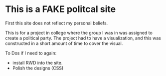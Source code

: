 # This is a FAKE politcal site 
First this site does not reflect my personal beliefs.

This is for a project in college where the group I was in was assigned to create a political party.
The project had to have a visualization, and this was constructed in a short amount of time to cover the visual.

To Dos if I need to again:
- install RWD into the site.
- Polish the designs (CSS)
